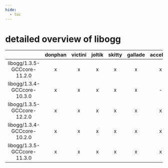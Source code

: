 ```yaml
---
hide:
  - toc
---
```


detailed overview of libogg
===========================

| |donphan|victini|joltik|skitty|gallade|accelgor|swalot|doduo|
| :---: | :---: | :---: | :---: | :---: | :---: | :---: | :---: | :---: |
|libogg/1.3.5-GCCcore-11.2.0|x|x|x|x|x|x|x|x|
|libogg/1.3.4-GCCcore-10.3.0|x|x|x|x|x|-|x|x|
|libogg/1.3.5-GCCcore-12.2.0|x|x|x|x|x|x|x|x|
|libogg/1.3.4-GCCcore-10.2.0|x|x|x|x|x|x|x|x|
|libogg/1.3.5-GCCcore-11.3.0|x|x|x|x|x|x|x|x|

